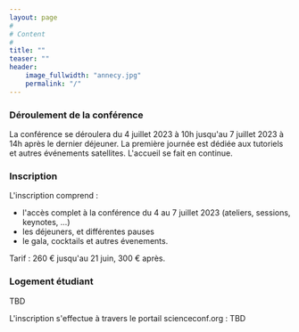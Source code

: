 ```yaml
---
layout: page
#
# Content
#
title: ""
teaser: ""
header:
    image_fullwidth: "annecy.jpg"
    permalink: "/"
---
```



### **Déroulement de la conférence**
La conférence se déroulera du 4 juillet 2023 à 10h jusqu'au 7 juillet 2023 à 14h après le dernier déjeuner. La première journée est dédiée aux tutoriels et autres événements satellites. L'accueil se fait en continue.


### **Inscription**

L'inscription comprend :
  * l'accès complet à la conférence du 4 au 7 juillet 2023 (ateliers, sessions, keynotes, ...)
  * les déjeuners, et différentes pauses
  * le gala, cocktails et autres évenements.
  
Tarif : 260 € jusqu'au 21 juin, 300 € après.

### **Logement étudiant**
TBD

L'inscription s'effectue à travers le portail scienceconf.org : TBD


